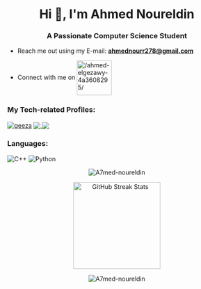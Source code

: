 <h1 align="center">Hi 👋, I'm Ahmed Noureldin</h1>
<h3 align="center">A Passionate Computer Science Student</h3>

- Reach me out using my E-mail: **ahmednourr278@gmail.com**

- Connect with me on <a href="[[linkedin](https://www.linkedin.com/in/ahmed-noureldin-4a3608295/)](https://www.linkedin.com/in/ahmed-noureldin-4a3608295/)" target="blank"><img align="center" src="https://img.shields.io/badge/-Linkedin-0077B5?logo=Linkedin" width=80px alt="/ahmed-elgezawy-4a3608295/"/></a>


### My Tech-related Profiles:

<a href="https://codeforces.com/profile/Geeza" target="blank"><img align="center" src="https://img.shields.io/badge/-Codeforces-black?logo=codeforces" alt="geeza"/></a>
<a href="https://leetcode.com/u/Geeza1/" target="blank"><img align="center" src="https://img.shields.io/badge/-LeetCode-black?logo=leetcode"/>
</a>
<a href="https://stackoverflow.com/users/29079152/ahmed-mohamed-noureldin" target="blank"><img align="center" src="https://img.shields.io/badge/-Stackoverflow-black?logo=stackoverflow"/>
</a>

### Languages:

![C++](https://img.shields.io/badge/-C++-black?logo=C)
![Python](https://img.shields.io/badge/-Python-black?logo=Python)

<div align="center">

<img src="https://github-readme-stats.vercel.app/api?username=A7med-noureldin&show_icons=true&locale=en&theme=dark" alt="A7med-noureldin" /><br>

<img src="https://github-readme-streak-stats.herokuapp.com/?user=A7med-noureldin&theme=dark&date_format=j%20M%5B%20Y%5D&currStreakLabel=6FDA44&fire=6FDA44&ring=6FDA44" alt="GitHub Streak Stats" height="200" /><br>
 
<img src="https://github-readme-stats.vercel.app/api/top-langs?username=A7med-noureldin&show_icons=true&locale=en&layout=compact&theme=dark" alt="A7med-noureldin" />

</div>
